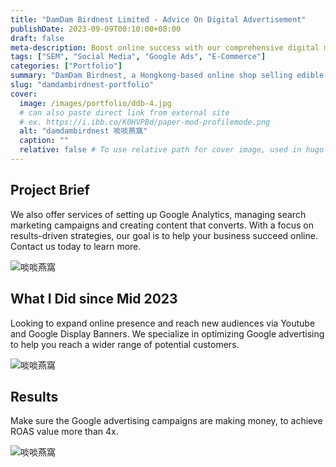 ```yaml
---
title: "DamDam Birdnest Limited - Advice On Digital Advertisement"
publishDate: 2023-09-09T00:10:00+08:00
draft: false 
meta-description: Boost online success with our comprehensive digital marketing services, including Google Analytics setup, search marketing campaign management, and content creation that drives conversions. W Digital's results-driven strategies are designed to enhance our client's, DamDam Birdnest Limited, online presence and reach new audiences through platforms like YouTube and Google Display Banners. 
tags: ["SEM", "Social Media", "Google Ads", "E-Commerce"]
categories: ["Portfolio"]
summary: "DamDam Birdnest, a Hongkong-based online shop selling edible bird's nests and Chinese sweet soup, looked for digital advice on Google Search Marketing and Social Media Ads."
slug: "damdambirdnest-portfolio"
cover:
  image: /images/portfolio/ddb-4.jpg
  # can also paste direct link from external site
  # ex. https://i.ibb.co/K0HVPBd/paper-mod-profilemode.png
  alt: "damdambirdnest 啖啖燕窩"
  caption: ""
  relative: false # To use relative path for cover image, used in hugo Page-bundles
---
```



## Project Brief
We also offer services of setting up Google Analytics, managing search marketing campaigns and creating content that converts. With a focus on results-driven strategies, our goal is to help your business succeed online. Contact us today to learn more.

![啖啖燕窩](/images/portfolio/ddb-1.jpg)

## What I Did since Mid 2023
Looking to expand online presence and reach new audiences via Youtube and Google Display Banners. We specialize in optimizing Google advertising to help you reach a wider range of potential customers. 

![啖啖燕窩](/images/portfolio/ddb-2.jpg)

## Results
Make sure the Google advertising campaigns are making money, to achieve ROAS value more than 4x. 

![啖啖燕窩](/images/portfolio/ddb-3.jpg)

